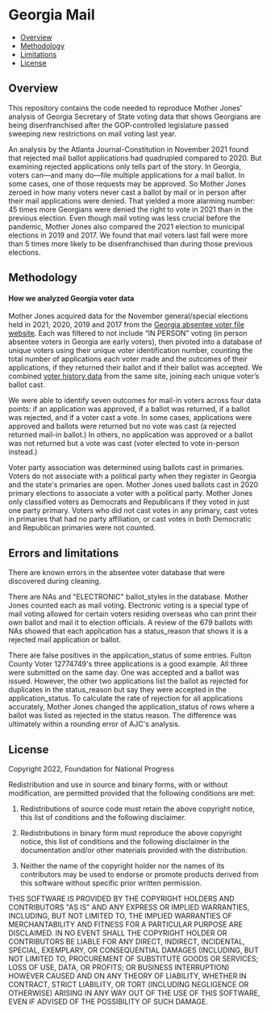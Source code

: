 Georgia Mail
================

  - [Overview](#overview)
  - [Methodology](#method)
  - [Limitations](#limitations)
  - [License](#license)

## Overview

This repository contains the code needed to reproduce Mother Jones' analysis of Georgia Secretary of State voting data that shows Georgians are being disenfranchised after the GOP-controlled legislature passed sweeping new restrictions on mail voting last year.

An analysis by the Atlanta Journal-Constitution in November 2021 found that rejected mail ballot applications had quadrupled compared to 2020. But examining rejected applications only tells part of the story. In Georgia, voters can—and many do—file multiple applications for a mail ballot. In some cases, one of those requests may be approved. So Mother Jones zeroed in how many voters never cast a ballot by mail or in person after their mail applications were denied. That yielded a more alarming number: 45 times more Georgians were denied the right to vote in 2021 than in the previous election. Even though mail voting was less crucial before the pandemic, Mother Jones also compared the 2021 election to municipal elections in 2019 and 2017. We found that mail voters last fall were more than 5 times more likely to be disenfranchised than during those previous elections.

<a id="method"></a>

## Methodology

#### How we analyzed Georgia voter data

Mother Jones acquired data for the November general/special elections held in 2021, 2020, 2019 and 2017 from the [Georgia absentee voter file website](https://www.google.com/url?q=https://elections.sos.ga.gov/Elections/voterabsenteefile.do&sa=D&source=docs&ust=1643305036015818&usg=AOvVaw2-rsHnvKU3evc0Pxkw4MLq). Each was filtered to not include “IN PERSON” voting (in person absentee voters in Georgia are early voters), then pivoted into a database of unique voters using their unique voter identification number, counting the total number of applications each voter made and the outcomes of their applications, if they returned their ballot and if their ballot was accepted. We combined [voter history data](https://www.google.com/url?q=https://elections.sos.ga.gov/Elections/voterhistory.do&sa=D&source=docs&ust=1643305125518597&usg=AOvVaw1H8bUPVhccTUeB1oLYHvO-) from the same site, joining each unique voter’s ballot cast.

We were able to identify seven outcomes for mail-in voters across four data points: if an application was approved, if a ballot was returned, if a ballot was rejected, and if a voter cast a vote. In some cases, applications were approved and ballots were returned but no vote was cast (a rejected returned mail-in ballot.) In others, no application was approved or a ballot was not returned but a vote was cast (voter elected to vote in-person instead.)

Voter party association was determined using ballots cast in primaries. Voters do not associate with a political party when they register in Georgia and the state's primaries are open. Mother Jones used ballots cast in 2020 primary elections to associate a voter with a political party. Mother Jones only classified voters as Democrats and Republicans if they voted in just one party primary. Voters who did not cast votes in any primary, cast votes in primaries that had no party affiliation, or cast votes in both Democratic and Republican primaries were not counted.

<a id="limitations"></a>

## Errors and limitations

There are known errors in the absentee voter database that were discovered during cleaning.

There are NAs and "ELECTRONIC" ballot_styles in the database. Mother Jones counted each as mail voting. Electronic voting is a special type of mail voting allowed for certain voters residing overseas who can print their own ballot and mail it to election officials. A review of the 679 ballots with NAs showed that each application has a status_reason that shows it is a rejected mail application or ballot.

There are false positives in the application_status of some entries. Fulton County Voter 12774749's three applications is a good example. All three were submitted on the same day. One was accepted and a ballot was issued. However, the other two applications list the ballot as rejected for duplicates in the status_reason but say they were accepted in the application_status. To calculate the rate of rejection for all applications accurately, Mother Jones changed the application_status of rows where a ballot was listed as rejected in the status reason. The difference was ultimately within a rounding error of AJC's analysis.

<a id="license"></a>

## License

Copyright 2022, Foundation for National Progress

Redistribution and use in source and binary forms, with or without modification, are permitted provided that the following conditions are met:

1. Redistributions of source code must retain the above copyright notice, this list of conditions and the following disclaimer.

2. Redistributions in binary form must reproduce the above copyright notice, this list of conditions and the following disclaimer in the documentation and/or other materials provided with the distribution.

3. Neither the name of the copyright holder nor the names of its contributors may be used to endorse or promote products derived from this software without specific prior written permission.

THIS SOFTWARE IS PROVIDED BY THE COPYRIGHT HOLDERS AND CONTRIBUTORS "AS IS" AND ANY EXPRESS OR IMPLIED WARRANTIES, INCLUDING, BUT NOT LIMITED TO, THE IMPLIED WARRANTIES OF MERCHANTABILITY AND FITNESS FOR A PARTICULAR PURPOSE ARE DISCLAIMED. IN NO EVENT SHALL THE COPYRIGHT HOLDER OR CONTRIBUTORS BE LIABLE FOR ANY DIRECT, INDIRECT, INCIDENTAL, SPECIAL, EXEMPLARY, OR CONSEQUENTIAL DAMAGES (INCLUDING, BUT NOT LIMITED TO, PROCUREMENT OF SUBSTITUTE GOODS OR SERVICES; LOSS OF USE, DATA, OR PROFITS; OR BUSINESS INTERRUPTION) HOWEVER CAUSED AND ON ANY THEORY OF LIABILITY, WHETHER IN CONTRACT, STRICT LIABILITY, OR TORT (INCLUDING NEGLIGENCE OR OTHERWISE) ARISING IN ANY WAY OUT OF THE USE OF THIS SOFTWARE, EVEN IF ADVISED OF THE POSSIBILITY OF SUCH DAMAGE.
